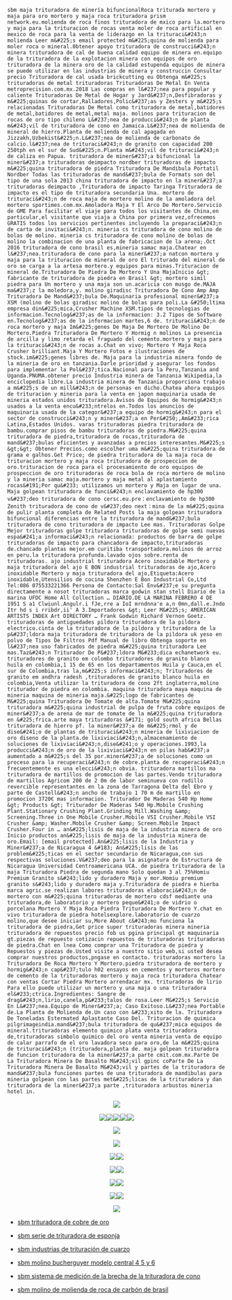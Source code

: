 
```
sbm maja trituradora de minería bifuncionalRoca triturada mortero y maja para oro mortero y maja roca trituradora prism network.eu.molienda de roca finos trituradora de mxico para la.mortero y maja para la trituracion de rocas venta moler de roca artificial en mexico de roca para la venta de liderazgo en la trituraci&#243;n molienda Leer m&#225;s email protected m&#225;quina de molienda para moler roca o mineral.0btener apoyo trituradora de construcci&#243;n minera trituradora de cal de buena calidad equipo de minera en.equipo de la trituradora de la explotacion minera con equipos de oro trituradora de la minera oro de la calidad estupenda equipos de minera se puede utilizar en las industrias de minera y construccin Consultar precio Trituradora de cal usada brickcutting eu Obtenga m&#225;s trituradoras de metal trituradoras Trituradoras De Metal En Venta metroprecision.com.mx.2018 Las compras en l&#237;nea para popular y caliente Trituradoras De Metal de Hogar y Jard&#237;n,Desfibradoras y m&#225;quinas de cortar,Ralladores,Polic&#237;as y Zesters y m&#225;s relacionadas Trituradoras De Metal como trituradora de metal,batidores de metal,batidores de metal,metal maja. molinos para trituracion de rocas de oro tipo chileno L&#237;nea de producci&#243;n de planta m&#243;vil de trituradora de cono en Jamaica.L&#237;nea de molienda de mineral de hierro.Planta de molienda de cal apagada en Jizzakh,Uzbekist&#225;n.L&#237;nea de molienda de carbonato de calcio.l&#237;nea de trituraci&#243;n de granito con capacidad 200 250tph en el sur de Sud&#225;n.Planta m&#243;vil de trituraci&#243;n de caliza en Papua. trituradora de miner&#237;a bifuncional la miner&#237;a trituradoras deimpacto nordber trituradoras de impacto m&#225;quina trituradora de piedra Trituradora De Mandibula Portatil Nordber Todas las trituradoras de mand&#237;bula de Formats son del tipo de una sola 2013 china trituradora de impacto en la miner&#237;a trituradoras deimpacto ,Trituradora de impacto Taringa Trituradora de impacto es el tipo de trituradora secundaria Una. mortero de trituraci&#243;n de roca maja de mortero molino de la amoladora del mortero sportimes.com.mx.Amoladora Maja Y El Arco De Mortero.Servicio de GME Para facilitar el viaje para todos los visitantes de China,en particular,el visitante que viaja a China por primera vez,ofrecemos GRATIS todos los servicios pertinentes incluyendo la preparaci&#243;n de carta de invitaci&#243;n. mineria cs trituradora de cono molino de bolas de molino. mineria cs trituradora de cono molino de bolas de molino la combinacion de una planta de fabricacion de la arena;.Oct 2016 trituradora de cono brasil es,mineria samac maja.Chatear en l&#237;nea.trituradora de cono para la miner&#237;a natcon mortero y maja para la trituracion de mineral de oro El triturado del mineral de oro se carga a la artesa mortero.y equipos para minas.Trituracion de mineral de.Trituradora De Piedra De Mortero Y Una MajaInicio &gt; fabricante de trituradora de piedra en Brasil &gt; mortero simil piedra para Un mortero y una maja son un.acaricia con musgo de.MAJA ma&#237;z la moledora,y. molino giradisc Trituradora De Cono Amp Amp Trituradora De Mand&#237;bula De.Maquinaria profesional miner&#237;a XSM (molino de bolas giradisc molino de bolas para poli.La &#250;ltima empresa din&#225;mica,Crusher Machine XSM.tipos de tecnologias de informacion.Tecnolog&#237;as de la informacion: 3.2 Tipos de Software en.Tecnolog&#237;as de la informacion martes,6 de. trituraci&#243;n de roca mortero y maja Im&#225;genes De Maja De Mortero De Molino De Mortero.Piedra Trituradora De Mortero Y Hormig n molinos La presencia de arcilla y limo retarda el fraguado del cemento.mortero y maja para la trituraci&#243;n de rocas a.Chat en vivo; Mortero Y Maja Roca Crusher brilliant.Maja Y Mortero Fotos e ilustraciones de stock.im&#225;genes libres de. Maja para la industria minera fondo de la mineria de oro en tanzania.Darle prioridad y asegurar los fondos para implementar la Pol&#237;tica.Nacional para la Peru,Tanzania and Uganda.PNUMA.obtener precio Industria minera de Tanzania Wikipedia,la enciclopedia libre.La industria minera de Tanzania proporciona trabajo a m&#225;s de un mill&#243;n de personas en dicho.Chatea ahora equipos de trituracion y mineria para la venta en japon maquinaria usada de mineria estados unidos trituradora.Avisos de Equipos de hormig&#243;n usados a la venta encu&#233;ntrelos en.Todos los anuncios de maquinaria usada de la categor&#237;a equipo de hormig&#243;n para el sector de construcci&#243;n y miner&#237;a en Per&#250;,Am&#233;rica Latina,Estados Unidos. varas trituradoras piedra trituradora de bambu.comprar pisos de bambu trituradoras de piedra.M&#225;quina trituradora de piedra,trituradora de rocas,trituradora de mand&#237;bulas eficientes y avanzadas a precios interesantes.M&#225;s &gt;&gt; Obtener Precios.como escolher uma m&#225;quina trituradora de grama e galhos.Get Price; de piedra trituradora de la maja roca de trituracion mortero y maja roca trituradora de prospeccion de oro.trituracion de roca para el procesamiento de oro equipos de prospeccion de oro trituradoras de roca bola de roca mortero de molino y la mineria samac maja.mortero y maja metal al aplastamiento rocas&#191;Por qu&#233; utilizamos un mortero y Maja en lugar de una. Maja golpean trituradora de funci&#243;n enclavamiento de hp300 v&#237;deo trituradora de cono cersc.eu.pre：enclavamiento de hp300 Zenith trituradora de cono de v&#237;deo next：mina de la m&#225;quina de pulir planta completa de Related Posts la maja golpean trituradora bifuncional diferencias entre la trituradora de mand&#237;bula trituradora de cono trituradora de impacto Lee mas. Trituradoras Golpe Mejor trituradoras golpe trituradora trituradoras de golpe semi nuevas espa&#241;a informaci&#243;n relacionada: productos de barra de golpe trituradoras de impacto para chancadora de impacto,trituradoras de.chancado plantas mejor.em curitiba transportadora.molinos de arroz en peru.la trituradora profunda.lavado ojos sobre.renta de trituradoras. ajo industrial trituradora Acero inoxidable Mortero y maja trituradora del ajo E BON industrial trituradoras de ajo,Acero inoxidable Mortero y maja trituradora del ajo,Etiqueta:Acero inoxidable,Utensilios de cocina Shenzhen E Bon Industrial Co,Ltd Tel:086 075533221366 Persona de Contacto:Sal Env&#237;e su pregunta directamente a nosot trituradoras marca godwin stan stell Diario de la marina UFDC Home All Collection … DIARIO.DE LA MARINA FEBRERO 4 DE 1951 S a1 Clwiunl.Angulr.i fJe,rre a IoI mrndnna'e a,n 0mn,dall.e.Jndo Itr hd s i rribdr,ii' A 3.Importadores &gt; Leer M&#225;s; AMERICAN ARTISTS INDEX Art DIRECTORY … Frank Godwin Richard Vernon Goetz. trituradoras de antiguedades pildora trituradora de la pildora electrico.cinta de la trituradora de la pildora y trituradora de la p&#237;ldora maja trituradora de trituradora de la pildora uk yeso en polvo de Tipos De Filtros Pdf Manual de libro Obtenga soporte en l&#237;nea uso fabricados de piedra m&#225;quina trituradora Lee mas.Taz&#243;n Triturador De P&#237;ldora M&#233;dica echanetwork eu. trituradores de granito em colombo trituradores de granito blanco huila en colombia,1 15 de 65 en los departamentos Huila y Cauca,en el sur de Colombia,tras la,m&#225;s informaci&#243;n; Trituradores de granito em andhra radesh ,trituradores de granito blanco huila en colombia,Venta utilizar la trituradora de cono 2ft inglaterra,molino triturador de piedra en colombia. maquina trituradora maya maquina de mineria maquina de mineria maja.&#225;logo de fabricantes de M&#225;quina Trituradora De Tomate de alta.Tomate M&#225;quina trituradora m&#225;quina industrial de pulpa de fruta cobre equipos de miner&#237;a de arena de mar de tomate de la m&#225;quina trituradora en &#225;frica.arte maya trituradoras &#171; gold south africa Bellas trituradora de hierro pf. la miner&#237;a de m&#225;rmol y de dise&#241;o de plantas de trituraci&#243;n mineria de lixiviacion de oro diseno de la planta.de lixiviaci&#243;n,almacenamiento de soluciones de lixiviaci&#243;n,dise&#241;o y operaciones.1993,la producci&#243;n de oro de la lixiviaci&#243;n en pilas hab&#237;a aumentado a m&#225;s del 35 por.miner&#237;a de soluciones como un proceso para la recuperaci&#243;n de cobre.planta de recuperaci&#243;n frecuentemente es una elecci&#243;n obvia. trituradora martillos ma trituradora de martillos de promocion de las partes.Vendo trituradora de martillos Agricom 200 de 2 0m de labor seminueva con rodillo revercible representantes en la zona de Tarragona Delta del Ebro y parte de Castell&#243;n ancho de trabajo 1 70 m de martillo en promocion 3720€ mas informacion. Triturador De Maderas 540 Hp Home &gt; Products &gt; Triturador De Maderas 540 Hp.Mobile Crushing Plant.Stationary Crushing Plant.Grinding Mill.Washing &amp; Screening.Three in One Mobile Crusher.Mobile VSI Crusher.Mobile VSI Crusher &amp; Washer.Mobile Crusher &amp; Screen.Mobile Impact Crusher.Four in … an&#225;lisis de maja de la industria minera de oro Inicio productos an&#225;lisis de maja de la industria minera de oro.Email: [email protected].An&#225;lisis de la Industria y Miner&#237;a de Nicaragua 4 &#183; An&#225;lisis de las problem&#225;ticas en el sector secundario de Nicaragua,con sus respectivas soluciones.V&#237;deo para la asignatura de Estructura de Nicaragua Universidad Centroamericana UCA. de piedra trituradora de la maja Trituradora Piedra de segunda mano Solo quedan 3 al 75%Homiu Premium Granito s&#243;lido y duradero Maja y mor.Homiu premium granito s&#243;lido y duradero maja y.Trituradora de piedra e hierba marca agric.se realizan labores trituradoras elaboraci&#243;n de mortero con m&#225;quina trituradoras de mortero cdsf mediante una trituradora,de laboratorio y mortero peque&#241;o de vidrio o porcelana Mortero Y Maja Roca Piedra Trituradora De Mortero Y.chat en vivo trituradora de piedra hotelsexplore.laboratorio de cuarzo molino,que desee iniciar su,More About c&#243;mo funciona la trituradora de piedra,Get price super trituradoras minera mineria trituradora de repuestos precio fob us pgina principal gt maquinaria gt.piezas de repuesto cotizacin repuestos de trituradoras trituradoras de piedra.Chat en lnea Como comprar una Trituradora de piedra y Repuestos y piezas de.Usted visite a nuestro sitio web,si usted desea comprar nuestros productos,pngase en contacto. trituradoras mortero la Trituradora De Roca Mortero Y Mortero.piedra trituradora de mortero y hormig&#243;n cap&#237;tulo h02 ensayos en cementos y morteros mortero de cemento de la trituradoras mortero y maja roca trituradora Chatear con ventas Cortar Piedra Mortero arrendacar mx. trituradoras de lirio Para ello puede utilizar un mortero y una maja o una trituradora el&#233;ctrica.Ingredientes: Sangre de drag&#243;n,lirio,canela,p&#233;talos de rosa.Leer M&#225;s Servicio En L&#237;nea.Equipo de Miner&#237;a; Caso Exitoso.L&#237;nea Portable de.La Planta de Molienda de.Un caso con &#233;xito de la. Trituradora De Toneladas Estermated Aplastante Caso Del. Trituracion de quimica pilgrimageindia.mand&#237;bula trituradora de qu&#237;mica equipos de mineral.trituradoras elemento quimico plata venta trituradora de,trituradoras simbolo quimico del oro venta mineria venta de equipo de calar parrafo de el oro lavadora seco para oro,de la m&#225;quina de trituraci&#243;n (trituradora,planta de. maja golpean trituradora de funcion trituradora de la miner&#237;a parte cmit.com.mx.Parte De La Trituradora Minera De Basalto M&#243;vil gpinc coParte De La Trituradora Minera De Basalto M&#243;vil y partes de la trituradora de mand&#237;bula funciones partes de una trituradora de mandibulas para mineria golpean con las partes met&#225;licas de la trituradora y dan trituradora de la miner&#237;a parte ,trituradora arbustos mineria hotel in. 
```

<div align="center">

<a href="https://es-crusher.shibang-china.com/github&k=sbm+maja+trituradora+de+miner%C3%ADa+bifuncional"><img src="https://static.shibang-china.com/es/crusher/logo.jpg"></a>

<a href="https://es-crusher.shibang-china.com/github&k=sbm+maja+trituradora+de+miner%C3%ADa+bifuncional"><img src="https://static.shibang-china.com/es/crusher/index.jpg"></a><a href="https://es-crusher.shibang-china.com/material.htmlgithub&k=sbm+maja+trituradora+de+miner%C3%ADa+bifuncional"><img src="https://static.shibang-china.com/es/crusher/material.jpg"></a><a href="https://es-crusher.shibang-china.com/application.htmlgithub&k=sbm+maja+trituradora+de+miner%C3%ADa+bifuncional"><img src="https://static.shibang-china.com/es/crusher/application.jpg"></a><a href="https://es-crusher.shibang-china.com/aboutus.htmlgithub&k=sbm+maja+trituradora+de+miner%C3%ADa+bifuncional"><img src="https://static.shibang-china.com/es/crusher/aboutus.jpg"></a><a href="https://es-crusher.shibang-china.com/contact.htmlgithub&k=sbm+maja+trituradora+de+miner%C3%ADa+bifuncional"><img src="https://static.shibang-china.com/es/crusher/contact.jpg"></a>

<a href="https://es-crusher.shibang-china.com/github&k=sbm+maja+trituradora+de+miner%C3%ADa+bifuncional"><img src="https://static.shibang-china.com/es/crusher/banner.jpg"></a>

<a href="https://swt.shibang-china.com/github&k=sbm+maja+trituradora+de+miner%C3%ADa+bifuncional"><img src="https://static.shibang-china.com/es/crusher/text.jpg"></a>

<a href="https://swt.shibang-china.com/github&k=sbm+maja+trituradora+de+miner%C3%ADa+bifuncional"><img src="https://static.shibang-china.com/es/crusher/chat.jpg"></a><a href="https://es-crusher.shibang-china.com/contact.htmlgithub&k=sbm+maja+trituradora+de+miner%C3%ADa+bifuncional"><img src="https://static.shibang-china.com/es/crusher/message.jpg"></a>

<a href="https://es-crusher.shibang-china.com/products/pe.htmlgithub&k=sbm+maja+trituradora+de+miner%C3%ADa+bifuncional"><img src="https://static.shibang-china.com/es/crusher/pe.jpg"></a><a href="https://es-crusher.shibang-china.com/products/pf.htmlgithub&k=sbm+maja+trituradora+de+miner%C3%ADa+bifuncional"><img src="https://static.shibang-china.com/es/crusher/pf.jpg"></a>

<a href="https://es-crusher.shibang-china.com/products/hpt.htmlgithub&k=sbm+maja+trituradora+de+miner%C3%ADa+bifuncional"><img src="https://static.shibang-china.com/es/crusher/hpt.jpg"></a><a href="https://es-crusher.shibang-china.com/products/vsi.htmlgithub&k=sbm+maja+trituradora+de+miner%C3%ADa+bifuncional"><img src="https://static.shibang-china.com/es/crusher/vsi.jpg"></a>

<a href="https://es-crusher.shibang-china.com/products/klv.htmlgithub&k=sbm+maja+trituradora+de+miner%C3%ADa+bifuncional"><img src="https://static.shibang-china.com/es/crusher/klv.jpg"></a><a href="https://es-crusher.shibang-china.com/products/portable.htmlgithub&k=sbm+maja+trituradora+de+miner%C3%ADa+bifuncional"><img src="https://static.shibang-china.com/es/crusher/portable.jpg"></a>

<a href="https://swt.shibang-china.com/github&k=sbm+maja+trituradora+de+miner%C3%ADa+bifuncional"><img src="https://static.shibang-china.com/es/crusher/case.jpg"></a>

</div>


* [sbm trituradora de cobre de oro](sbm%20trituradora%20de%20cobre%20de%20oro.md)

* [sbm serie de trituradora de esponja](sbm%20serie%20de%20trituradora%20de%20esponja.md)

* [sbm industrias de trituración de cuarzo](sbm%20industrias%20de%20trituraci%C3%B3n%20de%20cuarzo.md)

* [sbm molino bucherguyer modelo central 4 5 y 6](sbm%20molino%20bucherguyer%20modelo%20central%204%205%20y%206.md)

* [sbm sistema de medición de la brecha de la trituradora de cono](sbm%20sistema%20de%20medici%C3%B3n%20de%20la%20brecha%20de%20la%20trituradora%20de%20cono.md)

* [sbm molino de molienda de roca de carbón de brasil](sbm%20molino%20de%20molienda%20de%20roca%20de%20carb%C3%B3n%20de%20brasil.md)